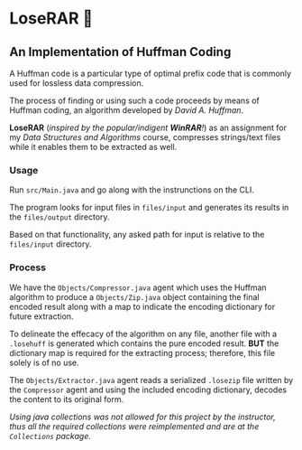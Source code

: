 # LoseRAR 📁
## An Implementation of Huffman Coding
A Huffman code is a particular type of optimal prefix code that is commonly used for lossless data compression. 

The process of finding or using such a code proceeds by means of Huffman coding, an algorithm developed by *David A. Huffman*.

**LoseRAR** (*inspired by the popular/indigent **WinRAR**!*) as an assignment for my *Data Structures and Algorithms* course, compresses strings/text files while it enables them to be extracted as well.

### Usage
Run `src/Main.java` and go along with the instrunctions on the CLI.

The program looks for input files in `files/input` and generates its results in the `files/output` directory.

Based on that functionality, any asked path for input is relative to the `files/input` directory.

### Process
We have the `Objects/Compressor.java` agent which uses the Huffman algorithm to produce a `Objects/Zip.java` object containing the final encoded result along with a map to indicate the encoding dictionary for future extraction.

To delineate the effecacy of the algorithm on any file, another file with a `.losehuff` is generated which contains the pure encoded result. **BUT** the dictionary map is required for the extracting process; therefore, this file solely is of no use.

The `Objects/Extractor.java` agent reads a serialized `.losezip` file written by the `Compressor` agent and using the included encoding dictionary, decodes the content to its original form.

*Using java collections was not allowed for this project by the instructor, thus all the required collections were reimplemented and are at the `Collections` package.*
